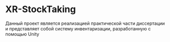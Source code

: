 # XR-StockTaking
Данный проект является реализацией практической части диссертации и представляет собой систему инвентаризации, разработанную с помощью Unity 
